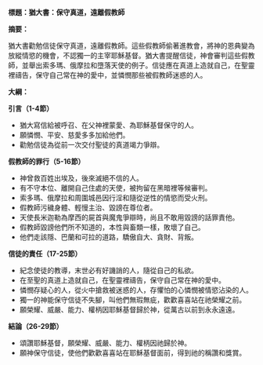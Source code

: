 **標題：猶大書：保守真道，遠離假教師**

**摘要：**

猶大書勸勉信徒保守真道，遠離假教師。這些假教師偷著進教會，將神的恩典變為放縱情慾的機會，不認獨一的主宰耶穌基督。猶大書提醒信徒，神會審判這些假教師，並舉出索多瑪、俄摩拉和墮落天使的例子。信徒應在真道上造就自己，在聖靈裡禱告，保守自己常在神的愛中，並憐憫那些被假教師迷惑的人。

**大綱：**

**引言（1-4節）**
* 猶大寫信給被呼召、在父神裡蒙愛、為耶穌基督保守的人。
* 願憐憫、平安、慈愛多多加給他們。
* 勸勉信徒為從前一次交付聖徒的真道竭力爭辯。

**假教師的罪行（5-16節）**
* 神曾救百姓出埃及，後來滅絕不信的人。
* 有不守本位、離開自己住處的天使，被拘留在黑暗裡等候審判。
* 索多瑪、俄摩拉和周圍城邑因行淫和隨從逆性的情慾而受火刑。
* 假教師污穢身體、輕慢主治、毀謗在尊位者。
* 天使長米迦勒為摩西的屍首與魔鬼爭辯時，尚且不敢用毀謗的話罪責他。
* 假教師毀謗他們所不知道的，本性與畜類一樣，敗壞了自己。
* 他們走該隱、巴蘭和可拉的道路，驕傲自大、貪財、背叛。

**信徒的責任（17-25節）**
* 紀念使徒的教導，末世必有好譏誚的人，隨從自己的私欲。
* 在至聖的真道上造就自己，在聖靈裡禱告，保守自己常在神的愛中。
* 憐憫存疑心的人，從火中搶救被迷惑的人，存懼怕的心憐憫被情慾沾染的人。
* 獨一的神能保守信徒不失腳，叫他們無瑕無疵，歡歡喜喜站在祂榮耀之前。
* 願榮耀、威嚴、能力、權柄因耶穌基督歸於神，從萬古以前到永永遠遠。

**結論（26-29節）**
* 頌讚耶穌基督，願榮耀、威嚴、能力、權柄因祂歸於神。
* 願神保守信徒，使他們歡歡喜喜站在耶穌基督面前，得到祂的稱讚和獎賞。
